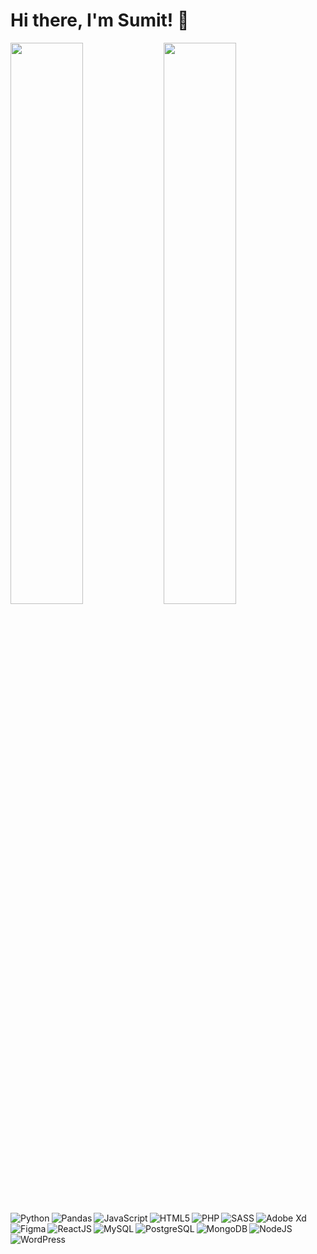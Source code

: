 # Hi there, I'm Sumit! 🙏

<img align='left' width='48%' src="https://github-readme-stats.vercel.app/api?username=thesumitshrestha&show_icons=true" />
<img align='' width='48%' src="https://github-readme-stats.vercel.app/api/top-langs/?username=thesumitshrestha&layout=compact&hide=Groovy,Java,MATLAB,C++,Powershell,FORTAN" />


<img align='left' alt='Python' src="https://img.shields.io/badge/python-3670A0?style=for-the-badge&logo=python&logoColor=white" />
<img align='left' alt='Pandas' src="https://img.shields.io/badge/pandas-%23150458.svg?style=for-the-badge&logo=pandas&logoColor=white" />
<img align='left' alt='JavaScript' src="https://img.shields.io/badge/javascript-%23323330.svg?style=for-the-badge&logo=javascript&logoColor=%23F7DF1E" />
<img align='left' alt='HTML5' src="https://img.shields.io/badge/html5-%23E34F26.svg?style=for-the-badge&logo=html5&logoColor=white" />
<img align='left' alt='PHP' src="https://img.shields.io/badge/php-%23777BB4.svg?style=for-the-badge&logo=php&logoColor=white" />
<img align='left' alt='SASS' src='https://img.shields.io/badge/SASS-hotpink.svg?style=for-the-badge&logo=SASS&logoColor=white' />
<img align='' alt='Adobe Xd' src="https://img.shields.io/badge/Adobe%20XD-470137?style=for-the-badge&logo=Adobe%20XD&logoColor=#FF61F6" />
<img align='left' alt='Figma' src='https://img.shields.io/badge/figma-%23F24E1E.svg?style=for-the-badge&logo=figma&logoColor=white' />
<img align='left' alt='ReactJS' src='https://img.shields.io/badge/react-%2320232a.svg?style=for-the-badge&logo=react&logoColor=%2361DAFB' />
<img align='left' alt='MySQL' src='https://img.shields.io/badge/MySQL-00000F?style=for-the-badge&logo=mysql&logoColor=white' />
<img align='left' alt='PostgreSQL' src='https://img.shields.io/badge/PostgreSQL-316192?style=for-the-badge&logo=postgresql&logoColor=white' />
<img align='left' alt='MongoDB' src='https://img.shields.io/badge/MongoDB-4EA94B?style=for-the-badge&logo=mongodb&logoColor=white' />
<img align='left' alt='NodeJS' src='[https://img.shields.io/badge/Node.js-43853D?style=for-the-badge&logo=node.js&logoColor=white' />
<img align='left' alt='WordPress' src='https://img.shields.io/badge/WordPress-%23117AC9.svg?style=for-the-badge&logo=WordPress&logoColor=white' />

